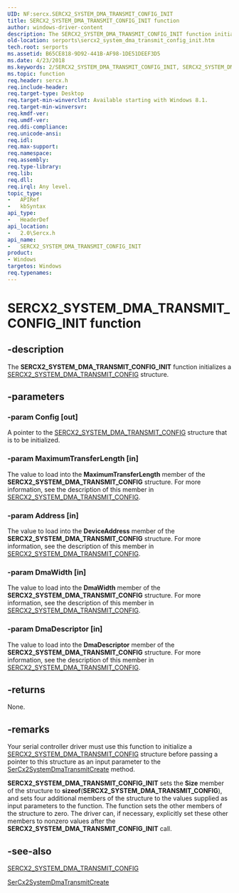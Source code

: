 ```yaml
---
UID: NF:sercx.SERCX2_SYSTEM_DMA_TRANSMIT_CONFIG_INIT
title: SERCX2_SYSTEM_DMA_TRANSMIT_CONFIG_INIT function
author: windows-driver-content
description: The SERCX2_SYSTEM_DMA_TRANSMIT_CONFIG_INIT function initializes a SERCX2_SYSTEM_DMA_TRANSMIT_CONFIG structure.
old-location: serports\sercx2_system_dma_transmit_config_init.htm
tech.root: serports
ms.assetid: B65CE818-9D92-441B-AF98-1DE51DEEF3D5
ms.date: 4/23/2018
ms.keywords: 2/SERCX2_SYSTEM_DMA_TRANSMIT_CONFIG_INIT, SERCX2_SYSTEM_DMA_TRANSMIT_CONFIG_INIT, SERCX2_SYSTEM_DMA_TRANSMIT_CONFIG_INIT function [Serial Ports], serports.sercx2_system_dma_transmit_config_init
ms.topic: function
req.header: sercx.h
req.include-header: 
req.target-type: Desktop
req.target-min-winverclnt: Available starting with Windows 8.1.
req.target-min-winversvr: 
req.kmdf-ver: 
req.umdf-ver: 
req.ddi-compliance: 
req.unicode-ansi: 
req.idl: 
req.max-support: 
req.namespace: 
req.assembly: 
req.type-library: 
req.lib: 
req.dll: 
req.irql: Any level.
topic_type:
-	APIRef
-	kbSyntax
api_type:
-	HeaderDef
api_location:
-	2.0\Sercx.h
api_name:
-	SERCX2_SYSTEM_DMA_TRANSMIT_CONFIG_INIT
product:
- Windows
targetos: Windows
req.typenames: 
---
```


# SERCX2_SYSTEM_DMA_TRANSMIT_CONFIG_INIT function


## -description


The <b>SERCX2_SYSTEM_DMA_TRANSMIT_CONFIG_INIT</b> function initializes a <a href="https://msdn.microsoft.com/library/windows/hardware/dn265344">SERCX2_SYSTEM_DMA_TRANSMIT_CONFIG</a> structure.


## -parameters




### -param Config [out]

A pointer to the <a href="https://msdn.microsoft.com/library/windows/hardware/dn265344">SERCX2_SYSTEM_DMA_TRANSMIT_CONFIG</a> structure that is to be initialized.


### -param MaximumTransferLength [in]

The value to load into the <b>MaximumTransferLength</b> member of the <b>SERCX2_SYSTEM_DMA_TRANSMIT_CONFIG</b> structure. For more information, see the description of this member in <a href="https://msdn.microsoft.com/library/windows/hardware/dn265344">SERCX2_SYSTEM_DMA_TRANSMIT_CONFIG</a>.


### -param Address [in]

The value to load into the <b>DeviceAddress</b> member of the <b>SERCX2_SYSTEM_DMA_TRANSMIT_CONFIG</b> structure. For more information, see the description of this member in <a href="https://msdn.microsoft.com/library/windows/hardware/dn265344">SERCX2_SYSTEM_DMA_TRANSMIT_CONFIG</a>.


### -param DmaWidth [in]

The value to load into the <b>DmaWidth</b> member of the <b>SERCX2_SYSTEM_DMA_TRANSMIT_CONFIG</b> structure. For more information, see the description of this member in <a href="https://msdn.microsoft.com/library/windows/hardware/dn265344">SERCX2_SYSTEM_DMA_TRANSMIT_CONFIG</a>.


### -param DmaDescriptor [in]

The value to load into the <b>DmaDescriptor</b> member of the <b>SERCX2_SYSTEM_DMA_TRANSMIT_CONFIG</b> structure. For more information, see the description of this member in <a href="https://msdn.microsoft.com/library/windows/hardware/dn265344">SERCX2_SYSTEM_DMA_TRANSMIT_CONFIG</a>.


## -returns



None.




## -remarks



Your serial controller driver must use this function to initialize a <a href="https://msdn.microsoft.com/library/windows/hardware/dn265344">SERCX2_SYSTEM_DMA_TRANSMIT_CONFIG</a> structure before passing a pointer to this structure as an input parameter to the <a href="https://msdn.microsoft.com/library/windows/hardware/dn265288">SerCx2SystemDmaTransmitCreate</a> method.

<b>SERCX2_SYSTEM_DMA_TRANSMIT_CONFIG_INIT</b> sets the <b>Size</b> member of the structure to <b>sizeof</b>(<b>SERCX2_SYSTEM_DMA_TRANSMIT_CONFIG</b>), and sets four additional members of the structure to the values supplied as input parameters to the function. The function sets the other members of the structure to zero. The driver can, if necessary, explicitly set these other members to nonzero values after the <b>SERCX2_SYSTEM_DMA_TRANSMIT_CONFIG_INIT</b> call.




## -see-also




<a href="https://msdn.microsoft.com/library/windows/hardware/dn265344">SERCX2_SYSTEM_DMA_TRANSMIT_CONFIG</a>



<a href="https://msdn.microsoft.com/library/windows/hardware/dn265288">SerCx2SystemDmaTransmitCreate</a>
 

 

